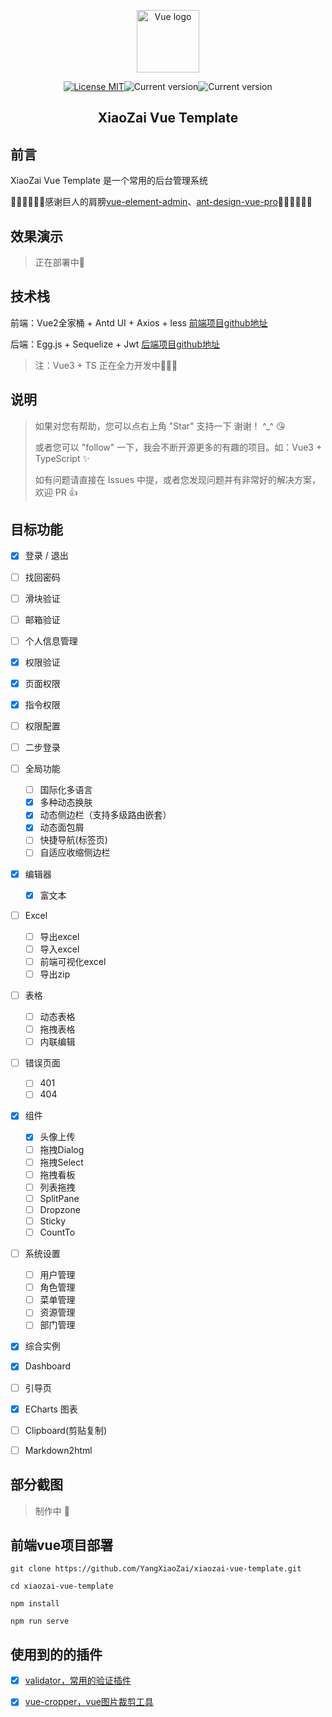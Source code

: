 <p align="center"><a href="https://beehive.imfdj.top" target="_blank"><img width="100" src="https://cn.vuejs.org/images/logo.svg" alt="Vue logo"></a></p>

<p align="center"><a href="https://choosealicense.com/licenses/mit/"><img alt="License MIT" src="https://img.shields.io/badge/licence-MIT-blue.svg?style=flat-square"></a><img alt="Current version" src="https://img.shields.io/badge/build-passing-brightgreen"><img alt="Current version" src="https://img.shields.io/badge/version-1.0.0-brightgreen"></p>

<h2 align="center">XiaoZai Vue Template</h2>

## 前言

XiaoZai Vue Template 是一个常用的后台管理系统

👏🏻👏🏻👏🏻感谢巨人的肩膀<a href="https://github.com/PanJiaChen/vue-element-admin" target="_blank">vue-element-admin</a>、<a href="https://github.com/vueComponent/ant-design-vue-pro" target="_blank">ant-design-vue-pro</a>👏🏻👏🏻👏🏻

## 效果演示

> 正在部署中🏡

## 技术栈

前端：Vue2全家桶 + Antd UI + Axios + less <a href="https://github.com/YangXiaoZai/xiaozai-vue-template" target="_blank">前端项目github地址</a>

后端：Egg.js + Sequelize + Jwt <a href="https://github.com/YangXiaoZai/xiaozai-egg-template" target="_blank">后端项目github地址</a>

> 注：Vue3 + TS 正在全力开发中💪💪💪

## 说明

> 如果对您有帮助，您可以点右上角 "Star" 支持一下 谢谢！ ^_^  😘
>
> 或者您可以 "follow" 一下，我会不断开源更多的有趣的项目。如：Vue3 + TypeScript ✨
>
> 如有问题请直接在 Issues 中提，或者您发现问题并有非常好的解决方案，欢迎 PR 👍

## 目标功能

- [x]  登录 / 退出
- [ ] 找回密码
- [ ] 滑块验证
- [ ] 邮箱验证
- [ ] 个人信息管理

- [x]  权限验证
  - [x] 页面权限
  - [x] 指令权限
  - [ ] 权限配置
  - [ ] 二步登录
- [ ] 全局功能
  - [ ] 国际化多语言
  - [x] 多种动态换肤
  - [x] 动态侧边栏（支持多级路由嵌套）
  - [x] 动态面包屑
  - [ ] 快捷导航(标签页)
  - [ ] 自适应收缩侧边栏

- [x] 编辑器
  - [x] 富文本

- [ ] Excel
  - [ ] 导出excel
  - [ ] 导入excel
  - [ ] 前端可视化excel
  - [ ] 导出zip

- [ ] 表格
  - [ ] 动态表格
  - [ ] 拖拽表格
  - [ ] 内联编辑

- [ ] 错误页面
  - [ ] 401
  - [ ] 404

- [x] 组件
  - [x] 头像上传
  - [ ] 拖拽Dialog
  - [ ] 拖拽Select
  - [ ] 拖拽看板
  - [ ] 列表拖拽
  - [ ] SplitPane
  - [ ] Dropzone
  - [ ] Sticky
  - [ ] CountTo

- [ ] 系统设置
  - [ ] 用户管理
  - [ ] 角色管理
  - [ ] 菜单管理
  - [ ] 资源管理
  - [ ] 部门管理

- [x] 综合实例
- [x] Dashboard
- [ ] 引导页
- [x] ECharts 图表
- [ ] Clipboard(剪贴复制)
- [ ] Markdown2html

## 部分截图

> 制作中 🎨

## 前端vue项目部署

```
git clone https://github.com/YangXiaoZai/xiaozai-vue-template.git

cd xiaozai-vue-template

npm install

npm run serve

```

## 使用到的的插件

- [x] [validator，常用的验证插件](https://github.com/validatorjs/validator.js)

- [x] [vue-cropper，vue图片裁剪工具](https://github.com/xyxiao001/vue-cropper)
